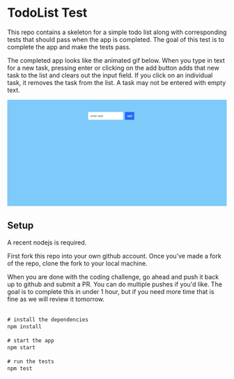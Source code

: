 # TodoList Test

This repo contains a skeleton for a simple todo list along with corresponding tests that should pass when the app is completed. The goal of this test is to complete the app and make the tests pass.

The completed app looks like the animated gif below. When you type in text for a new task, pressing enter or clicking on the add button adds that new task to the list and clears out the input field. If you click on an individual task, it removes the task from the list. A task may not be entered with empty text.

![](kDynGl7zZ5.gif)

## Setup

A recent nodejs is required.

First fork this repo into your own github account. Once you've made a fork of the repo, clone the fork to your local machine.

When you are done with the coding challenge, go ahead and push it back up to github and submit a PR. You can do multiple pushes if you'd like. The goal is to complete this in under 1 hour, but if you need more time that is fine as we will review it tomorrow.

```

# install the dependencies
npm install

# start the app
npm start

# run the tests
npm test
```

